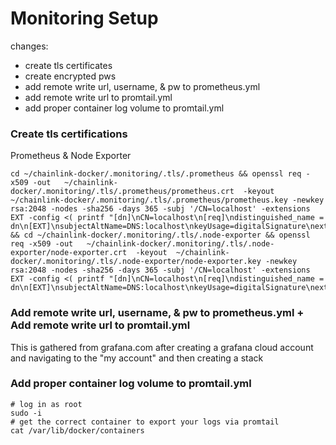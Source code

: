 # Monitoring Setup

changes:

- create tls certificates
- create encrypted pws
- add remote write url, username, & pw to prometheus.yml
- add remote write url to promtail.yml
- add proper container log volume to promtail.yml

### Create tls certifications

Prometheus & Node Exporter
```
cd ~/chainlink-docker/.monitoring/.tls/.prometheus && openssl req -x509 -out   ~/chainlink-docker/.monitoring/.tls/.prometheus/prometheus.crt  -keyout  ~/chainlink-docker/.monitoring/.tls/.prometheus/prometheus.key -newkey rsa:2048 -nodes -sha256 -days 365 -subj '/CN=localhost' -extensions EXT -config <( printf "[dn]\nCN=localhost\n[req]\ndistinguished_name = dn\n[EXT]\nsubjectAltName=DNS:localhost\nkeyUsage=digitalSignature\nextendedKeyUsage=serverAuth") && cd ~/chainlink-docker/.monitoring/.tls/.node-exporter && openssl req -x509 -out   ~/chainlink-docker/.monitoring/.tls/.node-exporter/node-exporter.crt  -keyout  ~/chainlink-docker/.monitoring/.tls/.node-exporter/node-exporter.key -newkey rsa:2048 -nodes -sha256 -days 365 -subj '/CN=localhost' -extensions EXT -config <( printf "[dn]\nCN=localhost\n[req]\ndistinguished_name = dn\n[EXT]\nsubjectAltName=DNS:localhost\nkeyUsage=digitalSignature\nextendedKeyUsage=serverAuth")
```
### Add remote write url, username, & pw to prometheus.yml + Add remote write url to promtail.yml
 
 This is gathered from grafana.com after creating a grafana cloud account and navigating to the "my account" and then creating a stack
 
### Add proper container log volume to promtail.yml

```
# log in as root
sudo -i 
# get the correct container to export your logs via promtail
cat /var/lib/docker/containers
```




 
